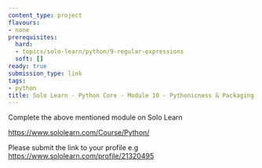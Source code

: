 ```yaml
---
content_type: project
flavours:
- none
prerequisites:
  hard:
  - topics/solo-learn/python/9-regular-expressions
  soft: []
ready: true
submission_type: link
tags:
- python
title: Solo Learn - Python Core - Module 10 - Pythonicness & Packaging
---
```


Complete the above mentioned module on Solo Learn

https://www.sololearn.com/Course/Python/

Please submit the link to your profile e.g https://www.sololearn.com/profile/21320495
